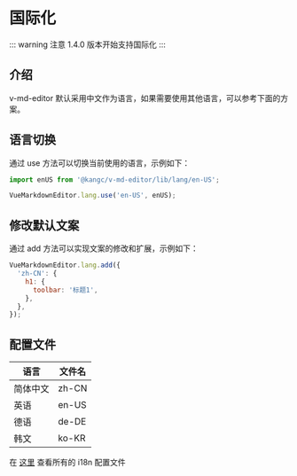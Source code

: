 # 国际化

::: warning 注意
1.4.0 版本开始支持国际化
:::

## 介绍

v-md-editor 默认采用中文作为语言，如果需要使用其他语言，可以参考下面的方案。

## 语言切换

通过 use 方法可以切换当前使用的语言，示例如下：

```js
import enUS from '@kangc/v-md-editor/lib/lang/en-US';

VueMarkdownEditor.lang.use('en-US', enUS);
```

## 修改默认文案

通过 add 方法可以实现文案的修改和扩展，示例如下：

```js
VueMarkdownEditor.lang.add({
  'zh-CN': {
    h1: {
      toolbar: '标题1',
    },
  },
});
```

## 配置文件

| 语言     | 文件名 |
| -------- | ------ |
| 简体中文 | zh-CN  |
| 英语     | en-US  |
| 德语     | de-DE  |
| 韩文     | ko-KR  |

在 [这里](https://github.com/code-farmer-i/vue-markdown-editor/tree/dev/src/lang) 查看所有的 i18n 配置文件
